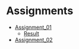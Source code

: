 # Assignments
- [Assignment_01](https://docs.google.com/document/d/1dtFSQ9dC-rMTYAwZsLCagFu4QFsQQSgihkmtcGLT3bc/edit)
   -  [Result](https://docs.google.com/spreadsheets/d/165LZjYemfQ6GsMtcaekoQFiQacShplEO6CvAesubQkY/edit?gid=1113463039#gid=1113463039)
- [Assignment_02](https://docs.google.com/document/d/1pJRS6xCHavZuki8QBhyMtcuwfChIGKH1C7b6RA0GF4I/edit)
